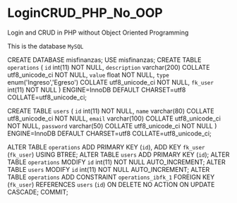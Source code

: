 # LoginCRUD_PHP_No_OOP
Login and CRUD in PHP without Object Oriented Programming

This is the database `MySQL`

CREATE DATABASE misfinanzas;
USE misfinanzas;
CREATE TABLE `operations` (
  `id` int(11) NOT NULL,
  `description` varchar(200) COLLATE utf8_unicode_ci NOT NULL,
  `value` float NOT NULL,
  `type` enum('Ingreso','Egreso') COLLATE utf8_unicode_ci NOT NULL,
  `fk_user` int(11) NOT NULL
) ENGINE=InnoDB DEFAULT CHARSET=utf8 COLLATE=utf8_unicode_ci;


CREATE TABLE `users` (
  `id` int(11) NOT NULL,
  `name` varchar(80) COLLATE utf8_unicode_ci NOT NULL,
  `email` varchar(100) COLLATE utf8_unicode_ci NOT NULL,
  `password` varchar(50) COLLATE utf8_unicode_ci NOT NULL
) ENGINE=InnoDB DEFAULT CHARSET=utf8 COLLATE=utf8_unicode_ci;

ALTER TABLE `operations`
  ADD PRIMARY KEY (`id`),
  ADD KEY `fk_user` (`fk_user`) USING BTREE;
ALTER TABLE `users`
  ADD PRIMARY KEY (`id`);
ALTER TABLE `operations`
  MODIFY `id` int(11) NOT NULL AUTO_INCREMENT;
ALTER TABLE `users`
  MODIFY `id` int(11) NOT NULL AUTO_INCREMENT;
ALTER TABLE `operations`
  ADD CONSTRAINT `operations_ibfk_1` FOREIGN KEY (`fk_user`) REFERENCES `users` (`id`) ON DELETE NO ACTION ON UPDATE CASCADE;
COMMIT;
